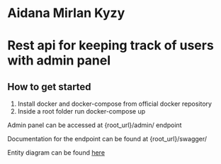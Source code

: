 
# Aidana Mirlan Kyzy
# Rest api for keeping track of users with admin panel

## How to get started

1. Install docker and docker-compose from official docker repository
2. Inside a root folder run docker-compose up

Admin panel can be accessed at {root_url}/admin/ endpoint

Documentation for the endpoint can be found at {root_url}/swagger/ 

Entity diagram can be found [here](https://dbdiagram.io/d/608a2c93b29a09603d129fc9)
